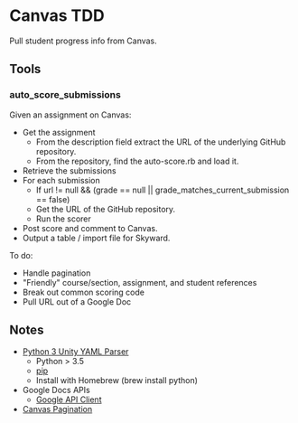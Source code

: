 # Canvas TDD

Pull student progress info from Canvas.

## Tools

### auto_score_submissions

Given an assignment on Canvas:

* Get the assignment
  - From the description field extract the URL of the underlying GitHub repository.
  - From the repository, find the auto-score.rb and load it.
* Retrieve the submissions
* For each submission
  - If url != null && (grade == null || grade_matches_current_submission == false)
  - Get the URL of the GitHub repository.
  - Run the scorer
* Post score and comment to Canvas.
* Output a table / import file for Skyward.

To do:

* Handle pagination
* "Friendly" course/section, assignment, and student references
* Break out common scoring code
* Pull URL out of a Google Doc

## Notes

* [Python 3 Unity YAML Parser](https://pypi.org/project/unityparser/)
  - Python > 3.5
  - [pip](https://pip.pypa.io/en/stable/installing/)
  - Install with Homebrew (brew install python)
* Google Docs APIs
  - [Google API Client](https://github.com/googleapis/google-api-ruby-client)
* [Canvas Pagination](https://community.canvaslms.com/thread/1500)

